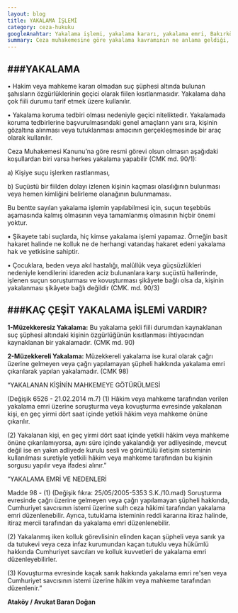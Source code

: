 ```yaml
---
layout: blog
title: YAKALAMA İŞLEMİ
category: ceza-hukuku
googleAnahtar: Yakalama işlemi, yakalama kararı, yakalama emri, Bakırköy avukat, Bahçelievler avukat, Şirinevler avukat, ataköy avukat, ceza avukatı, baran doğan
summary: Ceza muhakemesine göre yakalama kavramının ne anlama geldiği, yakalama işleminin nasıl yapıldığı, kaç çeşit yakalama işlemi olduğu anlatılmıştır.
---
```



###YAKALAMA
---

•	Hakim veya mahkeme kararı olmadan suç şüphesi altında bulunan şahısların özgürlüklerinin geçici olarak fiilen kısıtlanmasıdır. Yakalama daha çok fiili durumu tarif etmek üzere kullanılır.


•	Yakalama koruma tedbiri olması nedeniyle geçici niteliktedir. Yakalamada koruma tedbirlerine başvurulmasındaki genel amaçların yanı sıra, kişinin gözaltına alınması veya tutuklanması amacının gerçekleşmesinde bir araç olarak kullanılır.

Ceza Muhakemesi Kanunu’na göre resmi görevi olsun olmasın aşağıdaki koşullardan biri varsa  herkes yakalama yapabilir (CMK md. 90/1):

a) Kişiye suçu işlerken rastlanması,
 
b) Suçüstü bir fiilden dolayı izlenen kişinin kaçması olasılığının bulunması veya hemen kimliğini belirleme olanağının bulunmaması.

Bu bentte sayılan yakalama işlemin yapılabilmesi için, suçun teşebbüs aşamasında kalmış olmasının veya tamamlanmış olmasının hiçbir önemi yoktur.

•	Şikayete tabi suçlarda, hiç kimse yakalama işlemi yapamaz. Örneğin basit hakaret halinde ne kolluk ne de herhangi vatandaş hakaret edeni yakalama hak ve yetkisine sahiptir.

•	Çocuklara, beden veya akıl hastalığı, malûllük veya güçsüzlükleri nedeniyle kendilerini idareden aciz bulunanlara karşı suçüstü hallerinde, işlenen suçun soruşturması ve kovuşturması şikâyete bağlı olsa da, kişinin yakalanması şikâyete bağlı değildir (CMK. md. 90/3)


###KAÇ ÇEŞİT YAKALAMA İŞLEMİ VARDIR?
---

**1-Müzekkeresiz Yakalama:** Bu yakalama şekli fiili durumdan kaynaklanan suç şüphesi altındaki kişinin özgürlüğünün kısıtlanması ihtiyacından kaynaklanan bir yakalamadır. (CMK md. 90)

**2-Müzekkereli Yakalama:** Müzekkereli yakalama ise kural olarak çağrı üzerine gelmeyen veya çağrı yapılamayan şüpheli hakkında yakalama emri çıkarılarak yapılan yakalamadır. (CMK 98)

“YAKALANAN KİŞİNİN MAHKEMEYE GÖTÜRÜLMESİ

(Değişik 6526 - 21.02.2014 m.7) (1) Hâkim veya mahkeme tarafından verilen yakalama emri üzerine soruşturma veya kovuşturma evresinde yakalanan kişi, en geç yirmi dört saat içinde yetkili hâkim veya mahkeme önüne çıkarılır.

(2) Yakalanan kişi, en geç yirmi dört saat içinde yetkili hâkim veya mahkeme önüne çıkarılamıyorsa, aynı süre içinde yakalandığı yer adliyesinde, mevcut değil ise en yakın adliyede kurulu sesli ve görüntülü iletişim sisteminin kullanılması suretiyle yetkili hâkim veya mahkeme tarafından bu kişinin sorgusu yapılır veya ifadesi alınır.”

 “YAKALAMA EMRİ VE NEDENLERİ
 
Madde 98 - (1) (Değişik fıkra: 25/05/2005-5353 S.K./10.mad) Soruşturma evresinde çağrı üzerine gelmeyen veya çağrı yapılamayan şüpheli hakkında, Cumhuriyet savcısının istemi üzerine sulh ceza hâkimi tarafından yakalama emri düzenlenebilir. Ayrıca, tutuklama isteminin reddi kararına itiraz halinde, itiraz mercii tarafından da yakalama emri düzenlenebilir.

(2) Yakalanmış iken kolluk görevlisinin elinden kaçan şüpheli veya sanık ya da tutukevi veya ceza infaz kurumundan kaçan tutuklu veya hükümlü hakkında Cumhuriyet savcıları ve kolluk kuvvetleri de yakalama emri düzenleyebilirler.

(3) Kovuşturma evresinde kaçak sanık hakkında yakalama emri re'sen veya Cumhuriyet savcısının istemi üzerine hâkim veya mahkeme tarafından düzenlenir.”

**Ataköy / Avukat Baran Doğan**
